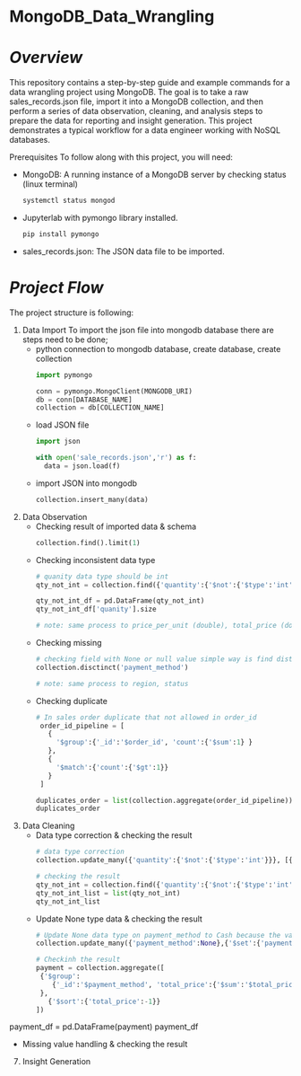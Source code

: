 # MongoDB_Data_Wrangling
# *Overview*

This repository contains a step-by-step guide and example commands for a data wrangling project using MongoDB. The goal is
to take a raw sales_records.json file, import it into a MongoDB collection, and then perform a series of data observation,
cleaning, and analysis steps to prepare the data for reporting and insight generation. This project demonstrates a typical
workflow for a data engineer working with NoSQL databases.

Prerequisites
To follow along with this project, you will need:
- MongoDB: A running instance of a MongoDB server by checking status (linux terminal)
  ```bash
  systemctl status mongod 
- Jupyterlab with pymongo library installed.
  ```bash
  pip install pymongo
- sales_records.json: The JSON data file to be imported.
  
# *Project Flow*
The project structure is following:
1. Data Import
   To import the json file into mongodb database there are steps need to be done;
   - python connection to mongodb database, create database, create collection
     ```python
     import pymongo

     conn = pymongo.MongoClient(MONGODB_URI)
     db = conn[DATABASE_NAME]
     collection = db[COLLECTION_NAME]
   - load JSON file
     ```python
     import json

     with open('sale_records.json','r') as f:
       data = json.load(f)

   - import JSON into mongodb
     ``` python
     collection.insert_many(data)
3. Data Observation
   - Checking result of imported data & schema
     ```python
     collection.find().limit(1)
   - Checking inconsistent data type
     ```python
     # quanity data type should be int
     qty_not_int = collection.find({'quantity':{'$not':{'$type':'int'}}},{'_id':0, 'order_id':1, 'quantity':1})

     qty_not_int_df = pd.DataFrame(qty_not_int)
     qty_not_int_df['quanity'].size

     # note: same process to price_per_unit (double), total_price (double) 
   - Checking missing
     ```python
     # checking field with None or null value simple way is find distinct value
     collection.disctinct('payment_method')

     # note: same process to region, status     
   - Checking duplicate
     ```python
     # In sales order duplicate that not allowed in order_id
      order_id_pipeline = [
        {
          '$group':{'_id':'$order_id', 'count':{'$sum':1} }
        },
        {
          '$match':{'count':{'$gt':1}}
        }
      ]

     duplicates_order = list(collection.aggregate(order_id_pipeline))
     duplicates_order
5. Data Cleaning
   - Data type correction & checking the result
     ```python
     # data type correction
     collection.update_many({'quantity':{'$not':{'$type':'int'}}}, [{'$set':{'quantity':{'$toInt':'$quantity'}}}])

     # checking the result
     qty_not_int = collection.find({'quantity':{'$not':{'$type':'int'}}},{'_id':0, 'order_id':1, 'quantity':1})
     qty_not_int_list = list(qty_not_int)
     qty_not_int_list
   - Update None type data & checking the result
     ```python
     # Update None data type on payment_method to Cash because the value close to it
     collection.update_many({'payment_method':None},{'$set':{'payment_method':'Cash'}})

     # Checkinh the result
     payment = collection.aggregate([
      {'$group':
         {'_id':'$payment_method', 'total_price':{'$sum':'$total_price'}}       
      },
        {'$sort':{'total_price':-1}}
     ])

payment_df = pd.DataFrame(payment)
payment_df
   - Missing value handling & checking the result
7. Insight Generation
